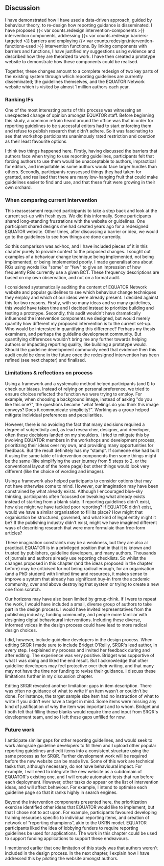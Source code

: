 ## Discussion

I have demonstrated how I have used a data-driven approach, guided by behaviour theory, to re-design how reporting guidance is disseminated. I have proposed {{< var counts.redesign.intervention-components >}} intervention components, addressing {{< var counts.redesign.barriers-targeted >}} barriers and employing {{< var counts.redesign.intervention-functions-used >}} intervention functions. By linking components with barriers and functions, I have justified my suggestions using evidence and described how they are theorized to work. I have then created a prototype website to demonstrate how these components could be realised.

Together, these changes amount to a complete redesign of two key parts of the existing system through which reporting guidelines are currently disseminated; the guidelines themselves, and the EQUATOR Network website which is visited by almost 1 million authors each year.

### Ranking IFs

One of the most interesting parts of this process was witnessing an unexpected change of opinion amongst EQUATOR staff. Before beginning this study, a common refrain heard around the office was that in order for reporting guidelines to be successful editors had to start enforcing them and refuse to publish research that didn't adhere. So it was fascinating to see that workshop participants unanimously rated restriction and coercion as their least favourite options.

I think two things happened here. Firstly, having discussed the barriers that authors face when trying to use reporting guidelines, participants felt that forcing authors to use them would be unacceptable to authors, impractical for editors, and inequitable as some authors would face larger hurdles than others. Secondly, participants reassessed things they had taken for granted, and realised that there are many low-hanging fruit that could make guidelines easier to find and use, and that these fruit were growing in their own orchard.

### When comparing current intervention

This reassessment required participants to take a step back and look at the current set-up with fresh eyes. We did this informally. Some participants shared long-standing frustrations with the website or guidelines. One participant shared designs she had created years ago for a redesigned EQUATOR website. Other times, after discussing a barrier or idea, we would go to the guidelines to see how things are  done currently.

So this comparison was ad-hoc, and I have included pieces of it in this chapter purely to provide context to the proposed changes. I sought out examples of a behaviour change technique being implemented, not being implemented, or being implemented poorly. I made generalisations about RGs using words like "some" or "few" to give an impression of how frequently RGs currently use a given BCT. These frequency descriptions are based on my own observation, and not on a formal audit.

I considered systematically auditing the content of EQUATOR Network website and popular guidelines to see which behaviour change techniques they employ and which of our ideas were already present. I decided against this  for two reasons. Firstly, with so many  ideas and so many guidelines, this would have taken time and I decided instead to prioritize building and testing a prototype. Secondly, this audit wouldn't have dramatically influenced the intervention components we designed, but would merely quantify how different my proposed intervention is to the current set-up. Who would be interested in quantifying this difference? Perhaps my thesis examiners, and perhaps the guideline development community. But quantifying differences wouldn't bring me any further towards helping authors or impacting reporting quality, like building a prototype would. Should the guideline development community need that evidence then this audit could be done in the future once the redesigned intervention has been refined (see next chapter) and finalised.

### Limitations & reflections on process

Using a framework and a systematic method helped participants (and I) to check our biases. Instead of relying on personal preference, we tried to ensure choices reflected the function we were trying to employ. For example, when choosing a background image, instead of asking "do you like this one?", the questions became "what feelings do you think this image conveys? Does it communicate simplicity?". Working as a group helped mitigate individual preferences and peculiarities.

However, there is no avoiding the fact that many decisions required a degree of subjectivity and, as lead researcher, designer, and developer, often these decisions landed on my shoulders. I tried to mitigate this by involving EQUATOR members in the workshops and development process, prioritizing their ideas over my own, and providing many opportunities for feedback. But the result definitely has my “stamp”. If someone else had built it using the same table of intervention components then some things might be the same (like simplifying the user journey from 5 steps to 2, or the conventional layout of the home page) but other things would look very different (like the choice of wording and images).

Using a framework also helped participants to consider options that may not have otherwise come to mind. However, our imagination may have been constrained by what already exists. Although I encouraged blue-sky thinking, participants often focussed on tweaking what already exists instead of starting from a blank slate. If reporting guidelines didn't exist, how else might we have tackled poor reporting? If EQUATOR didn't exist, would we have a similar organisation to fill its place? How might that organisation be structured, governed, and what kind of legal entity might it be? If the publishing industry didn't exist, might we have imagined different ways of describing research that were more formulaic than free-form articles?

These imagination constraints may be a weakness, but they are also al practical. EQUATOR is in a privileged position that in that it is known and trusted by publishers, guideline developers, and many authors. Thousands of journals and authors already use reporting checklists. So whilst the changes proposed in this chapter (and the ideas proposed in the chapter before) may be criticised for not being radical enough, for an organisation (and a PhD student) with limited time and resources, it makes sense to improve a system that already has significant buy-in from the academic community, over and above destroying that system or trying to create a new one from scratch.

Our horizons may have also been limited by group-think. If I were to repeat the work, I would have included a small, diverse group of authors to take part in the design process. I would have invited representatives from the publishing industry, funding community, and people more familiar with designing digital behavioural interventions. Including these diverse, informed voices in the design process could have lead to more radical design choices.

I did, however, include guideline developers in the design process. When editing SRQR I made sure to include Bridget O'Reilly, SRQR's lead author, in every step. I explained my process and invited her feedback during and after editing. The experience was very positive. Bridget was supportive of what I was doing and liked the end result. But I acknowledge that other guideline developers may feel protective over their writing, and that many may not have the time nor funding to revise their guidance. I discuss these limitations further in my discussion chapter.

Editing SRQR revealed another limitation: gaps in item description. There was often no guidance of what to write if an item wasn't or couldn't be done. For instance, the target sample size item had no instruction of what to write if you didn't ever have a target in mind. Some items were missing any kind of justification of why the item was important and to whom. Bridget and I both felt that filling these blanks would require time and input from SRQR's development team, and so I left these gaps unfilled for now.

### Future work

I anticipate similar gaps for other reporting guidelines, and would seek to work alongside guideline developers to fill them and I upload other popular reporting guidelines and edit items into a consistent structure using the same process as for SRQR. Further development work will be required before the new website can be made live. Some of this work are technical tasks that, although necessary, do not have behavioural impact. For example, I will need to integrate the new website as a subdomain of EQUATOR's existing one, and I will create automated tests that run before each deployment. However, other tasks _do_ appear on the list of intervention ideas, and will affect behaviour. For example, I intend to optimise each guideline page so that it ranks highly in search engines.

Beyond the intervention components presented here, the prioritization exercise identified other ideas that EQUATOR would like to implement, but that I chose not to act upon. For example, participants favoured developing training resources specific to individual reporting items, and creation of network of “reporting champions”, akin to the UKRN model. EQUATOR participants liked the idea of lobbying funders to require reporting guidelines be used for applications. The work in this chapter could be used to support funding applications to support these endeavours.

I mentioned earlier that one limitation of this study was that authors weren't included in the design process. In the next chapter, I explain how I have addressed this by piloting the website amongst authors.
